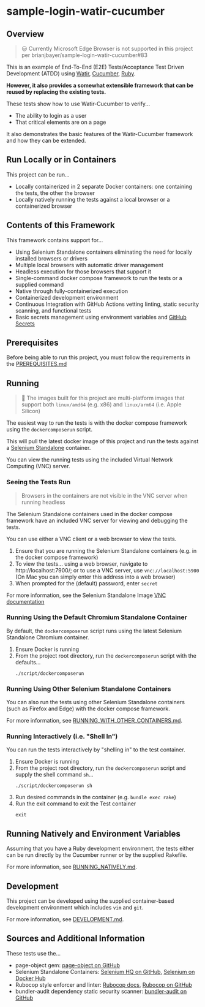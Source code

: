 # sample-login-watir-cucumber

## Overview

> :unamused: Currently Microsoft Edge Browser is not supported
> in this project per brianjbayer/sample-login-watir-cucumber#83

This is an example of End-To-End (E2E) Tests/Acceptance Test
Driven Development (ATDD) using
[Watir](http://watir.com), [Cucumber](https://cucumber.io),
[Ruby](https://www.ruby-lang.org).

**However, it also provides a somewhat extensible framework that
can be reused by replacing the existing tests.**

These tests show how to use Watir-Cucumber to verify...
* The ability to login as a user
* That critical elements are on a page

It also demonstrates the basic features of the
Watir-Cucumber framework and how they can be extended.

## Run Locally or in Containers
This project can be run...
* Locally containerized in 2 separate Docker containers:
  one containing the tests, the other the browser
* Locally natively running the tests against a local browser
  or a containerized browser

## Contents of this Framework
This framework contains support for...
* Using Selenium Standalone containers eliminating the need
  for locally installed browsers or drivers
* Multiple local browsers with automatic driver management
* Headless execution for those browsers that support it
* Single-command docker compose framework to run
  the tests or a supplied command
* Native through fully-containerized execution
* Containerized development environment
* Continuous Integration with GitHub Actions vetting
  linting, static security scanning, and functional
  tests
* Basic secrets management using environment variables and
  [GitHub Secrets](https://docs.github.com/en/actions/security-guides/encrypted-secrets)

## Prerequisites
Before being able to run this project, you must follow the requirements
in the [PREREQUISITES.md](docs/PREREQUISITES.md)

## Running

> :apple: The images built for this project are multi-platform
> images that support both `linux/amd64` (e.g. x86) and
> `linux/arm64` (i.e. Apple Silicon)

The easiest way to run the tests is with the docker compose
framework using the `dockercomposerun` script.

This will pull the latest docker image of this project and run
the tests against a
[Selenium Standalone](https://github.com/SeleniumHQ/docker-selenium)
container.

You can view the running tests using the included
Virtual Network Computing (VNC) server.

### Seeing the Tests Run
> Browsers in the containers are not visible in the VNC server
> when running headless

The Selenium Standalone containers used in the docker compose
framework have an included VNC server for viewing and
debugging the tests.

You can use either a VNC client or a web browser to view the tests.

1. Ensure that you are running the Selenium Standalone containers
   (e.g. in the docker compose framework)
2. To view the tests... using a web browser, navigate to
   http://localhost:7900/; or to use a VNC server, use
   `vnc://localhost:5900` (On Mac you can simply enter
   this address into a web browser)
3. When prompted for the (default) password, enter `secret`

For more information, see the Selenium Standalone Image
[VNC documentation](https://github.com/SeleniumHQ/docker-selenium#debugging)

### Running Using the Default Chromium Standalone Container
By default, the `dockercomposerun` script runs using the
latest Selenium Standalone Chromium container.

1. Ensure Docker is running
2. From the project root directory, run the `dockercomposerun`
   script with the defaults...
   ```
   ./script/dockercomposerun
   ```

### Running Using Other Selenium Standalone Containers
You can also run the tests using other Selenium Standalone
containers (such as Firefox and Edge) with the docker compose
framework.

For more information, see
[RUNNING_WITH_OTHER_CONTAINERS.md](docs/RUNNING_WITH_OTHER_CONTAINERS.md).

### Running Interactively (i.e. "Shell In")
You can run the tests interactively by "shelling in" to the
test container.

1. Ensure Docker is running
2. From the project root directory, run the `dockercomposerun`
   script and supply the shell command `sh`...
   ```
   ./script/dockercomposerun sh
   ```
3. Run desired commands in the container
   (e.g. `bundle exec rake`)
4. Run the exit command to exit the Test container
   ```
   exit
   ```

## Running Natively and Environment Variables
Assuming that you have a Ruby development environment,
the tests either can be run directly by the Cucumber
runner or by the supplied Rakefile.

For more information, see [RUNNING_NATIVELY.md](docs/RUNNING_NATIVELY.md).

## Development
This project can be developed using the supplied container-based
development environment which includes `vim` and `git`.

For more information, see [DEVELOPMENT.md](docs/DEVELOPMENT.md).

## Sources and Additional Information
These tests use the...
* page-object gem: [page-object on GitHub](https://github.com/cheezy/page-object)
* Selenium Standalone Containers: [Selenium HQ on GitHub](https://github.com/SeleniumHQ/docker-selenium),
  [Selenium on Docker Hub](https://hub.docker.com/u/selenium)
* Rubocop style enforcer and linter: [Rubocop docs](https://rubocop.org/),
  [Rubocop on GitHub](https://github.com/rubocop/rubocop)
* bundler-audit dependency static security scanner: [bundler-audit on GitHub](https://github.com/rubysec/bundler-audit)
